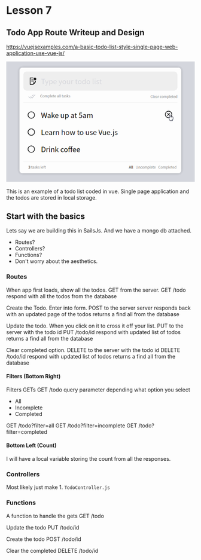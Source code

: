 # Lesson 7

## Todo App Route Writeup and Design

https://vuejsexamples.com/a-basic-todo-list-style-single-page-web-application-use-vue-js/

![GIF](./assets/todolist.gif)

This is an  example of a todo list coded in vue. Single page application and the todos are stored in local storage. 

## Start with the basics
Lets say we are building this in SailsJs. And we have a mongo db attached. 

- Routes?
- Controllers?
- Functions?
- Don't worry about the aesthetics. 

### Routes
When app first loads, show all the todos. 
GET from the server. 
GET /todo
respond with all the todos from the database

Create the Todo. Enter into form.
POST to the server
server responds back with an updated page of the todos
returns a find all from the database

Update the todo. When you click on it to cross it off your list.
PUT to the server with the todo id
PUT /todo/id
respond with updated list of todos
returns a find all from the database

Clear completed option. 
DELETE to the server with the todo id
DELETE /todo/id
respond with updated list of todos
returns a find all from the database

#### Filters (Bottom Right)
Filters
GETs
GET /todo
query parameter depending what option you select
- All
- Incomplete
- Completed

GET /todo?filter=all
GET /todo?filter=incomplete
GET /todo?filter=completed

#### Bottom Left (Count)
I will have a local variable storing the count from all the responses.

### Controllers
Most likely just make 1. `TodoController.js`

### Functions
A function to handle the gets
GET /todo

Update the todo
PUT /todo/id

Create the todo
POST /todo/id

Clear the completed
DELETE /todo/id
